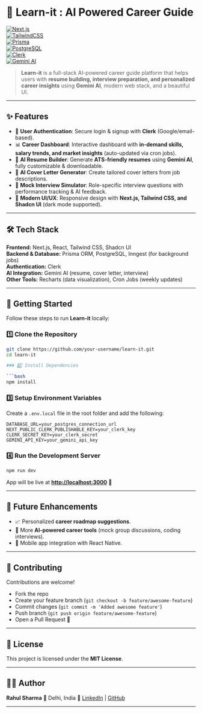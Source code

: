 # 🚀 Learn-it : AI Powered Career Guide  

[![Next.js](https://img.shields.io/badge/Next.js-15-black?style=flat&logo=next.js)](https://nextjs.org/)  
[![TailwindCSS](https://img.shields.io/badge/TailwindCSS-3.4-blue?style=flat&logo=tailwind-css)](https://tailwindcss.com/)  
[![Prisma](https://img.shields.io/badge/Prisma-ORM-2D3748?style=flat&logo=prisma)](https://www.prisma.io/)  
[![PostgreSQL](https://img.shields.io/badge/PostgreSQL-16-336791?style=flat&logo=postgresql)](https://www.postgresql.org/)  
[![Clerk](https://img.shields.io/badge/Auth-Clerk-orange?style=flat&logo=clerk)](https://clerk.com/)  
[![Gemini AI](https://img.shields.io/badge/AI-Gemini-green?style=flat&logo=google)](https://ai.google/)  

> **Learn-it** is a full-stack AI-powered career guide platform that helps users with **resume building, interview preparation, and personalized career insights** using **Gemini AI**, modern web stack, and a beautiful UI.  

---

## ✨ Features  

- 🔐 **User Authentication**: Secure login & signup with **Clerk** (Google/email-based).  
- 📊 **Career Dashboard**: Interactive dashboard with **in-demand skills, salary trends, and market insights** (auto-updated via cron jobs).  
- 📝 **AI Resume Builder**: Generate **ATS-friendly resumes** using **Gemini AI**, fully customizable & downloadable.  
- 💼 **AI Cover Letter Generator**: Create tailored cover letters from job descriptions.  
- 🎤 **Mock Interview Simulator**: Role-specific interview questions with performance tracking & AI feedback.  
- 🌙 **Modern UI/UX**: Responsive design with **Next.js, Tailwind CSS, and Shadcn UI** (dark mode supported).  

---

## 🛠️ Tech Stack  

**Frontend:** Next.js, React, Tailwind CSS, Shadcn UI  
**Backend & Database:** Prisma ORM, PostgreSQL, Inngest (for background jobs)  
**Authentication:** Clerk  
**AI Integration:** Gemini AI (resume, cover letter, interview)  
**Other Tools:** Recharts (data visualization), Cron Jobs (weekly updates)  

---

## 🚀 Getting Started  

Follow these steps to run **Learn-it** locally:  

### 1️⃣ Clone the Repository  
```bash
git clone https://github.com/your-username/learn-it.git
cd learn-it

### 2️⃣ Install Dependencies

```bash
npm install
```

### 3️⃣ Setup Environment Variables

Create a `.env.local` file in the root folder and add the following:

```env
DATABASE_URL=your_postgres_connection_url
NEXT_PUBLIC_CLERK_PUBLISHABLE_KEY=your_clerk_key
CLERK_SECRET_KEY=your_clerk_secret
GEMINI_API_KEY=your_gemini_api_key
```

### 4️⃣ Run the Development Server

```bash
npm run dev
```

App will be live at **[http://localhost:3000](http://localhost:3000)** 🎉

---

## 🌟 Future Enhancements

* 📈 Personalized **career roadmap suggestions**.
* 🤖 More **AI-powered career tools** (mock group discussions, coding interviews).
* 📱 Mobile app integration with React Native.

---

## 🤝 Contributing

Contributions are welcome!

* Fork the repo
* Create your feature branch (`git checkout -b feature/awesome-feature`)
* Commit changes (`git commit -m 'Added awesome feature'`)
* Push branch (`git push origin feature/awesome-feature`)
* Open a Pull Request 🚀

---

## 📜 License

This project is licensed under the **MIT License**.

---

## 👨‍💻 Author

**Rahul Sharma**
📍 Delhi, India
🔗 [LinkedIn](https://linkedin.com/in/rahul-sharma) | [GitHub](https://github.com/Rahul-Sharma3)

---

```


